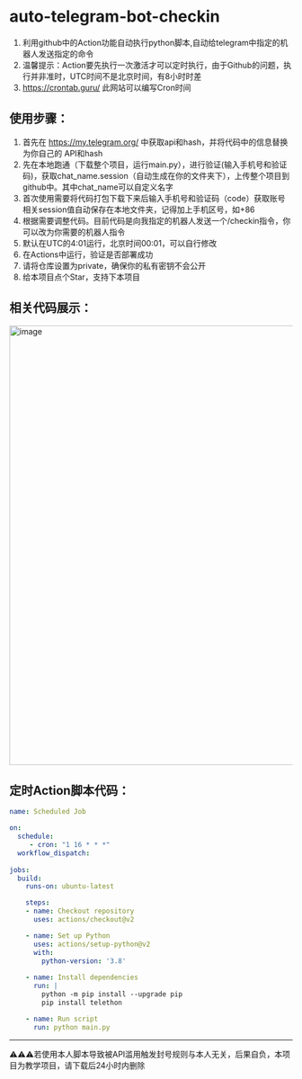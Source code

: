 # auto-telegram-bot-checkin
1. 利用github中的Action功能自动执行python脚本,自动给telegram中指定的机器人发送指定的命令
2. 温馨提示：Action要先执行一次激活才可以定时执行，由于Github的问题，执行并非准时，UTC时间不是北京时间，有8小时时差
3. https://crontab.guru/ 此网站可以编写Cron时间

## 使用步骤：
1. 首先在 https://my.telegram.org/ 中获取api和hash，并将代码中的信息替换为你自己的 API和hash
2. 先在本地跑通（下载整个项目，运行main.py），进行验证(输入手机号和验证码)，获取chat_name.session（自动生成在你的文件夹下），上传整个项目到github中。其中chat_name可以自定义名字
3. 首次使用需要将代码打包下载下来后输入手机号和验证码（code）获取账号相关session值自动保存在本地文件夹，记得加上手机区号，如+86
4. 根据需要调整代码。目前代码是向我指定的机器人发送一个/checkin指令，你可以改为你需要的机器人指令
5. 默认在UTC的4:01运行，北京时间00:01，可以自行修改
6. 在Actions中运行，验证是否部署成功
7. 请将仓库设置为private，确保你的私有密钥不会公开
8. 给本项目点个Star，支持下本项目
## 相关代码展示：
<img width="782" alt="image" src="https://github-production-user-asset-6210df.s3.amazonaws.com/205483285/461366241-28ed0076-489a-475a-b5ce-ef9584abbb03.png?X-Amz-Algorithm=AWS4-HMAC-SHA256&X-Amz-Credential=AKIAVCODYLSA53PQK4ZA%2F20250703%2Fus-east-1%2Fs3%2Faws4_request&X-Amz-Date=20250703T174216Z&X-Amz-Expires=300&X-Amz-Signature=1484cdfbf2ce3e420db0a7dee831927555fd0338f81434b5cd7d4e0cc75cee24&X-Amz-SignedHeaders=host" />

## 定时Action脚本代码：
```yaml
name: Scheduled Job

on:
  schedule:
     - cron: "1 16 * * *"
  workflow_dispatch:
  
jobs:
  build:
    runs-on: ubuntu-latest

    steps:
    - name: Checkout repository
      uses: actions/checkout@v2

    - name: Set up Python
      uses: actions/setup-python@v2
      with:
        python-version: '3.8'
        
    - name: Install dependencies
      run: |
        python -m pip install --upgrade pip
        pip install telethon

    - name: Run script
      run: python main.py
```


---

⚠️⚠️⚠️若使用本人脚本导致被API滥用触发封号规则与本人无关，后果自负，本项目为教学项目，请下载后24小时内删除
